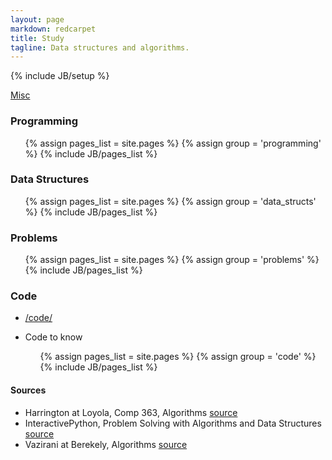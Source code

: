 ```yaml
---
layout: page
markdown: redcarpet
title: Study
tagline: Data structures and algorithms.
---
```

{% include JB/setup %}


[Misc](pages/misc.html)


### Programming

<ul>
  {% assign pages_list = site.pages %}
  {% assign group = 'programming' %}
  {% include JB/pages_list %}
</ul>

### Data Structures

<ul>
  {% assign pages_list = site.pages %}
  {% assign group = 'data_structs' %}
  {% include JB/pages_list %}
</ul>

### Problems

<ul>
  {% assign pages_list = site.pages %}
  {% assign group = 'problems' %}
  {% include JB/pages_list %}
</ul>


### Code

- [/code/](/code/)
- Code to know

  <ul>
    {% assign pages_list = site.pages %}
    {% assign group = 'code' %}
    {% include JB/pages_list %}
  </ul>


#### Sources

- Harrington at Loyola, Comp 363, Algorithms [source](http://anh.cs.luc.edu/363/notes/)
- InteractivePython, Problem Solving with Algorithms and Data Structures [source](http://interactivepython.org/courselib/static/pythonds/index.html)
- Vazirani at Berekely, Algorithms [source](http://www.cs.berkeley.edu/~vazirani/algorithms/)





